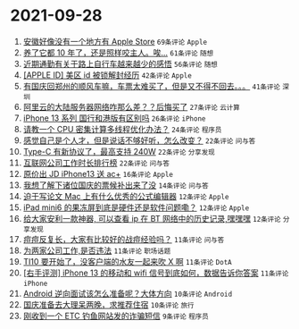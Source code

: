 # 2021-09-28

1. [安徽好像没有一个地方有 Apple Store](https://www.v2ex.com/t/804793) `69条评论` `Apple`
1. [养了它都 10 年了，还是照样咬主人。唉...](https://www.v2ex.com/t/804867) `61条评论` `随想`
1. [近期通勤有关于路上自行车越来越少的感悟](https://www.v2ex.com/t/804816) `56条评论` `随想`
1. [[APPLE ID] 美区 id 被锁解封经历](https://www.v2ex.com/t/804799) `42条评论` `Apple`
1. [有国庆回郑州的顺风车嘛，车票太难买了，但是又不得不回去。。。](https://www.v2ex.com/t/804775) `41条评论` `深圳`
1. [阿里云的大陆服务器网络咋那么差？？后悔买了](https://www.v2ex.com/t/804822) `27条评论` `云计算`
1. [iPhone 13 系列 国行和港版有区别吗](https://www.v2ex.com/t/804848) `26条评论` `iPhone`
1. [请教一个 CPU 密集计算多线程优化办法？](https://www.v2ex.com/t/804821) `24条评论` `程序员`
1. [感觉自己是个人才，但是说话不够好听，怎么改变？](https://www.v2ex.com/t/804824) `22条评论` `问与答`
1. [Type-C 有新协议了，最高支持 240W](https://www.v2ex.com/t/804823) `22条评论` `分享发现`
1. [互联网公司工作时长排行榜](https://www.v2ex.com/t/804795) `22条评论` `问与答`
1. [原价出 JD iPhone13 送 ac+](https://www.v2ex.com/t/804772) `16条评论` `Apple`
1. [我想了解下诸位国庆的票候补出来了没](https://www.v2ex.com/t/804879) `14条评论` `问与答`
1. [迫于写论文 Mac 上有什么优秀的公式编辑器](https://www.v2ex.com/t/804837) `12条评论` `Apple`
1. [iPad mini6 的果冻屏到底是硬件还是软件问题嘞？](https://www.v2ex.com/t/804813) `12条评论` `Apple`
1. [给大家安利一款神器, 可以查看 ip 在 BT 网络中的历史记录,嘿嘿嘿](https://www.v2ex.com/t/804781) `12条评论` `分享发现`
1. [痘痘反复长，大家有比较好的战痘经验吗？](https://www.v2ex.com/t/804900) `11条评论` `问与答`
1. [为两家公司工作,是否违法](https://www.v2ex.com/t/804836) `11条评论` `职场话题`
1. [TI10 要开始了，没客户端的水友一起来吹 X 啊](https://www.v2ex.com/t/804831) `11条评论` `DotA`
1. [[右手评测] iPhone 13 的移动和 wifi 信号到底如何，数据告诉你答案](https://www.v2ex.com/t/804794) `11条评论` `iPhone`
1. [Android 逆向面试该怎么准备呢？大体方向](https://www.v2ex.com/t/804881) `10条评论` `Android`
1. [国庆准备去大理呆两晚，求推荐住宿](https://www.v2ex.com/t/804847) `10条评论` `旅行`
1. [刚收到一个 ETC 钓鱼网站发的诈骗短信](https://www.v2ex.com/t/804887) `9条评论` `程序员`
